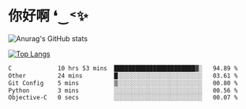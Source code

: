 # 你好啊 ❛‿˂✨

![Anurag's GitHub stats](https://github-readme-stats.vercel.app/api?username=ZombieFly&count_private=true&show_icons=true)

[![Top Langs](https://github-readme-stats.vercel.app/api/top-langs/?username=ZombieFly&layout=compact&count_private=true&hide=Ruby,makefile)](https://github.com/anuraghazra/github-readme-stats)

<!--START_SECTION:waka-->

```txt
C             10 hrs 53 mins  ███████████████████████▓░   94.89 %
Other         24 mins         █░░░░░░░░░░░░░░░░░░░░░░░░   03.61 %
Git Config    5 mins          ▒░░░░░░░░░░░░░░░░░░░░░░░░   00.80 %
Python        3 mins          ░░░░░░░░░░░░░░░░░░░░░░░░░   00.56 %
Objective-C   0 secs          ░░░░░░░░░░░░░░░░░░░░░░░░░   00.07 %
```

<!--END_SECTION:waka-->
